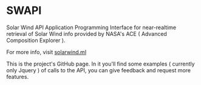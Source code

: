 # SWAPI
Solar Wind API
Application Programming Interface for near-realtime retrieval of Solar Wind info provided by NASA's ACE ( Advanced Composition Explorer ).

For more info, visit <a href="http://www.solarwind.ml">solarwind.ml</a>

This is the project's GitHub page. In it you'll find some examples ( currently only Jquery ) of calls to the API, you can give feedback and request more features.
